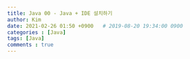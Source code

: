 ```yaml
---
title: Java 00 - Java + IDE 설치하기
author: Kim
date: 2021-02-26 01:50 +0900   # 2019-08-20 19:34:00 0900
categories : [Java]
tags: [Java]
comments : true
---
```

